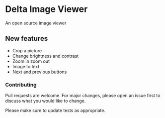 # Delta Image Viewer

An open source image viewer

## New features

  - Crop a picture
  - Change brightness and contrast
  - Zoom in zoom out
  - Image to text
  - Next and previous buttons
  

### Contributing
Pull requests are welcome. For major changes, please open an issue first to discuss what you would like to change.

Please make sure to update tests as appropriate.
